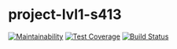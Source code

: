# project-lvl1-s413
[![Maintainability](https://api.codeclimate.com/v1/badges/a99a88d28ad37a79dbf6/maintainability)](https://codeclimate.com/github/NikiforovJacob/project-lvl2-s413/maintainability)
[![Test Coverage](https://api.codeclimate.com/v1/badges/a99a88d28ad37a79dbf6/test_coverage)](https://codeclimate.com/github/NikiforovJacob/project-lvl2-s413/test_coverage)
[![Build Status](https://travis-ci.org/NikiforovJacob/project-lvl1-s400.svg?branch=master)](https://travis-ci.org/NikiforovJacob/project-lvl2-s413)